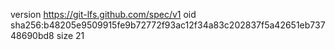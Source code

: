 version https://git-lfs.github.com/spec/v1
oid sha256:b48205e9509915fe9b72772f93ac12f34a83c202837f5a42651eb73748690bd8
size 21
